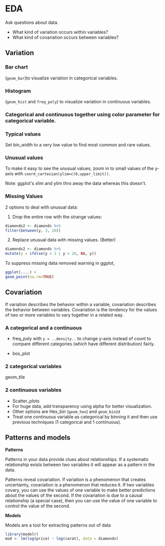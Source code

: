 # EDA

Ask questions about data.

- What kind of variation occurs within variables?
- What kind of covariation occurs between variables?

## Variation

### Bar chart 

(`geom_bar`)to visualize variation in categorical variables.

### Histogram 
(`geom_hist` and `freq_poly`) to visualize variation in continuous variables.

### Categorical and continuous together using color parameter for categorical variable.

### Typical values

Set bin_width to a very low value to find most common and
rare values.

### Unusual values

To make it easy to see the unusual values, zoom in to small
values of the y-axis with `coord_cartesian(ylim=c(0,upper_limit))`.

Note: ggplot's xlim and ylim thro away the data whereas this doesn't.

### Missing Values

2 options to deal with unusual data:

1. Drop the entire row with the strange values:

```r
diamonds2 <- diamonds %>%
filter(between(y, 3, 20))
```

2. Replace unusual data with missing values. (Better)

```r
diamonds2 <- diamonds %>%
mutate(y = ifelse(y < 3 | y > 20, NA, y))
```

To suppress missing data removed warning in ggplot,

```r
ggplot(....) +
geom_point(na.rm=TRUE)
```


## Covariation

If variation describes the behavior within a variable, covariation
describes the behavior between variables. Covariation is the tendency
for the values of two or more variables to vary together in a
related way.

### A categorical and a continuous

- freq_poly with `y = ..density..` to change y-axis instead of count to compare different
categories (which have different distribution) fairly.

- box_plot

### 2 categorical variables

geom_tile

### 2 continuous variables

- Scatter_plots
- For huge data, add transparency using alpha for better visualization.
- Other options are Hex_bin (`geom_hex`) and `geom_bin2d`
- Treat one continuous variable as categorical by binning it and then use
    previous techniques (1 categorical and 1 continuous).

## Patterns and models

**Patterns**

Patterns in your data provide clues about relationships. If a systematic
relationship exists between two variables it will appear as a pattern
in the data.

Patterns reveal covariation. If variation is a phenomenon
that creates uncertainty, covariation is a phenomenon that
reduces it. If two variables covary, you can use the values of one
variable to make better predictions about the values of the second. If
the covariation is due to a causal relationship (a special case), then
you can use the value of one variable to control the value of the second.

**Models**

Models are a tool for extracting patterns out of data

```r
library(modelr)
mod <- lm(log(price) ~ log(carat), data = diamonds)
```


